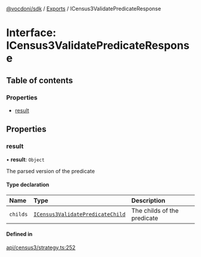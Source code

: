 [@vocdoni/sdk](/sdk) / [Exports](../modules) / ICensus3ValidatePredicateResponse

# Interface: ICensus3ValidatePredicateResponse

## Table of contents

### Properties

- [result](ICensus3ValidatePredicateResponse#result)

## Properties

### result

• **result**: `Object`

The parsed version of the predicate

#### Type declaration

| Name | Type | Description |
| :------ | :------ | :------ |
| `childs` | [`ICensus3ValidatePredicateChild`](ICensus3ValidatePredicateChild) | The childs of the predicate |

#### Defined in

[api/census3/strategy.ts:252](https://github.com/vocdoni/vocdoni-sdk/blob/2244934/src/api/census3/strategy.ts#L252)

